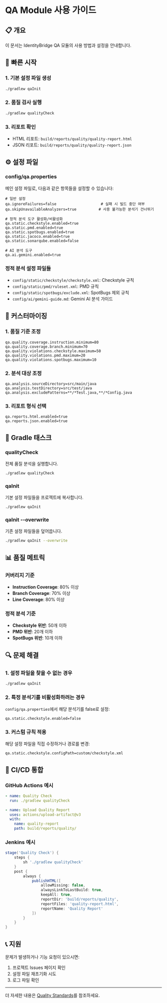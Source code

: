 # QA Module 사용 가이드

## 📋 개요
이 문서는 IdentityBridge QA 모듈의 사용 방법과 설정을 안내합니다.

## 🚀 빠른 시작

### 1. 기본 설정 파일 생성
```bash
./gradlew qaInit
```

### 2. 품질 검사 실행
```bash
./gradlew qualityCheck
```

### 3. 리포트 확인
- HTML 리포트: `build/reports/quality/quality-report.html`
- JSON 리포트: `build/reports/quality/quality-report.json`

## ⚙️ 설정 파일

### config/qa.properties
메인 설정 파일로, 다음과 같은 항목들을 설정할 수 있습니다:

```properties
# 일반 설정
qa.ignoreFailures=false                    # 실패 시 빌드 중단 여부
qa.skipUnavailableAnalyzers=true          # 사용 불가능한 분석기 건너뛰기

# 정적 분석 도구 활성화/비활성화
qa.static.checkstyle.enabled=true
qa.static.pmd.enabled=true
qa.static.spotbugs.enabled=true
qa.static.jacoco.enabled=true
qa.static.sonarqube.enabled=false

# AI 분석 도구
qa.ai.gemini.enabled=true
```

### 정적 분석 설정 파일들
- `config/static/checkstyle/checkstyle.xml`: Checkstyle 규칙
- `config/static/pmd/ruleset.xml`: PMD 규칙  
- `config/static/spotbugs/exclude.xml`: SpotBugs 제외 규칙
- `config/ai/gemini-guide.md`: Gemini AI 분석 가이드

## 🔧 커스터마이징

### 1. 품질 기준 조정
```properties
qa.quality.coverage.instruction.minimum=80
qa.quality.coverage.branch.minimum=70
qa.quality.violations.checkstyle.maximum=50
qa.quality.violations.pmd.maximum=20
qa.quality.violations.spotbugs.maximum=10
```

### 2. 분석 대상 조정
```properties
qa.analysis.sourceDirectory=src/main/java
qa.analysis.testDirectory=src/test/java
qa.analysis.excludePatterns=**/*Test.java,**/*Config.java
```

### 3. 리포트 형식 선택
```properties
qa.reports.html.enabled=true
qa.reports.json.enabled=true
```

## 🎯 Gradle 태스크

### qualityCheck
전체 품질 분석을 실행합니다.
```bash
./gradlew qualityCheck
```

### qaInit
기본 설정 파일들을 프로젝트에 복사합니다.
```bash
./gradlew qaInit
```

### qaInit --overwrite
기존 설정 파일들을 덮어씁니다.
```bash
./gradlew qaInit --overwrite
```

## 📊 품질 메트릭

### 커버리지 기준
- **Instruction Coverage**: 80% 이상
- **Branch Coverage**: 70% 이상
- **Line Coverage**: 80% 이상

### 정적 분석 기준
- **Checkstyle 위반**: 50개 이하
- **PMD 위반**: 20개 이하
- **SpotBugs 위반**: 10개 이하

## 🔍 문제 해결

### 1. 설정 파일을 찾을 수 없는 경우
```bash
./gradlew qaInit
```

### 2. 특정 분석기를 비활성화하려는 경우
`config/qa.properties`에서 해당 분석기를 false로 설정:
```properties
qa.static.checkstyle.enabled=false
```

### 3. 커스텀 규칙 적용
해당 설정 파일을 직접 수정하거나 경로를 변경:
```properties
qa.static.checkstyle.configPath=custom/checkstyle.xml
```

## 🚀 CI/CD 통합

### GitHub Actions 예시
```yaml
- name: Quality Check
  run: ./gradlew qualityCheck
  
- name: Upload Quality Report
  uses: actions/upload-artifact@v3
  with:
    name: quality-report
    path: build/reports/quality/
```

### Jenkins 예시
```groovy
stage('Quality Check') {
    steps {
        sh './gradlew qualityCheck'
    }
    post {
        always {
            publishHTML([
                allowMissing: false,
                alwaysLinkToLastBuild: true,
                keepAll: true,
                reportDir: 'build/reports/quality',
                reportFiles: 'quality-report.html',
                reportName: 'Quality Report'
            ])
        }
    }
}
```

## 📞 지원

문제가 발생하거나 기능 요청이 있으시면:
1. 프로젝트 Issues 페이지 확인
2. 설정 파일 재초기화 시도
3. 로그 파일 확인

---

더 자세한 내용은 [Quality Standards](quality-standards.md)를 참조하세요.